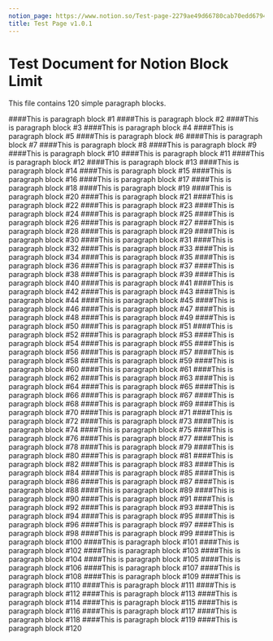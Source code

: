 ```yaml
---
notion_page: https://www.notion.so/Test-page-2279ae49d66780cab70edd679467f145
title: Test Page v1.0.1
---
```


# Test Document for Notion Block Limit

This file contains 120 simple paragraph blocks.

####This is paragraph block #1
####This is paragraph block #2
####This is paragraph block #3
####This is paragraph block #4
####This is paragraph block #5
####This is paragraph block #6
####This is paragraph block #7
####This is paragraph block #8
####This is paragraph block #9
####This is paragraph block #10
####This is paragraph block #11
####This is paragraph block #12
####This is paragraph block #13
####This is paragraph block #14
####This is paragraph block #15
####This is paragraph block #16
####This is paragraph block #17
####This is paragraph block #18
####This is paragraph block #19
####This is paragraph block #20
####This is paragraph block #21
####This is paragraph block #22
####This is paragraph block #23
####This is paragraph block #24
####This is paragraph block #25
####This is paragraph block #26
####This is paragraph block #27
####This is paragraph block #28
####This is paragraph block #29
####This is paragraph block #30
####This is paragraph block #31
####This is paragraph block #32
####This is paragraph block #33
####This is paragraph block #34
####This is paragraph block #35
####This is paragraph block #36
####This is paragraph block #37
####This is paragraph block #38
####This is paragraph block #39
####This is paragraph block #40
####This is paragraph block #41
####This is paragraph block #42
####This is paragraph block #43
####This is paragraph block #44
####This is paragraph block #45
####This is paragraph block #46
####This is paragraph block #47
####This is paragraph block #48
####This is paragraph block #49
####This is paragraph block #50
####This is paragraph block #51
####This is paragraph block #52
####This is paragraph block #53
####This is paragraph block #54
####This is paragraph block #55
####This is paragraph block #56
####This is paragraph block #57
####This is paragraph block #58
####This is paragraph block #59
####This is paragraph block #60
####This is paragraph block #61
####This is paragraph block #62
####This is paragraph block #63
####This is paragraph block #64
####This is paragraph block #65
####This is paragraph block #66
####This is paragraph block #67
####This is paragraph block #68
####This is paragraph block #69
####This is paragraph block #70
####This is paragraph block #71
####This is paragraph block #72
####This is paragraph block #73
####This is paragraph block #74
####This is paragraph block #75
####This is paragraph block #76
####This is paragraph block #77
####This is paragraph block #78
####This is paragraph block #79
####This is paragraph block #80
####This is paragraph block #81
####This is paragraph block #82
####This is paragraph block #83
####This is paragraph block #84
####This is paragraph block #85
####This is paragraph block #86
####This is paragraph block #87
####This is paragraph block #88
####This is paragraph block #89
####This is paragraph block #90
####This is paragraph block #91
####This is paragraph block #92
####This is paragraph block #93
####This is paragraph block #94
####This is paragraph block #95
####This is paragraph block #96
####This is paragraph block #97
####This is paragraph block #98
####This is paragraph block #99
####This is paragraph block #100
####This is paragraph block #101
####This is paragraph block #102
####This is paragraph block #103
####This is paragraph block #104
####This is paragraph block #105
####This is paragraph block #106
####This is paragraph block #107
####This is paragraph block #108
####This is paragraph block #109
####This is paragraph block #110
####This is paragraph block #111
####This is paragraph block #112
####This is paragraph block #113
####This is paragraph block #114
####This is paragraph block #115
####This is paragraph block #116
####This is paragraph block #117
####This is paragraph block #118
####This is paragraph block #119
####This is paragraph block #120